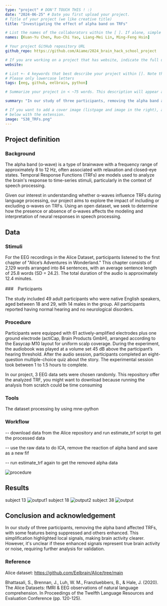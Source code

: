 ```yaml
---
type: "project" # DON'T TOUCH THIS ! :)
date: "2024-06-25" # Date you first upload your project.
# Title of your project (we like creative title)
title: "Investigating the effect of alpha band on TRFs"

# List the names of the collaborators within the [ ]. If alone, simple put your name within []
names: [Kuan-Yu Chen, Ruo-Chi Yao, Liang-Mei Lin, Ming-Feng Hsin]

# Your project GitHub repository URL
github_repo: https://github.com/Aiame/2024_brain_hack_school_project

# If you are working on a project that has website, indicate the full url including "https://" below or leave it empty.
website:

# List +- 4 keywords that best describe your project within []. Note that the project summary also involves a number of key words. Those are listed on top of the [github repository](https://github.com/PSY6983-2021/project_template), click `manage topics`.
# Please only lowercase letters
tags: [eeg, github, eelbrain, python]

# Summarize your project in < ~75 words. This description will appear at the top of your page and on the list page with other projects..

summary: "In our study of three participants, removing the alpha band affected TRFs, with some features being suppressed and others enhanced. This simplification highlighted local signals, making brain activity clearer. However, it's unclear if these enhanced signals represent true brain activity or noise, requiring further analysis for validation."

# If you want to add a cover image (listpage and image in the right), add it to your directory and indicate the name
# below with the extension.
image: "S38_TRFs.png"
---
```

<!-- This is an html comment and this won't appear in the rendered page. You are now editing the "content" area, the core of your description. Everything that you can do in markdown is allowed below. We added a couple of comments to guide your through documenting your progress. -->

## Project definition

### Background
The alpha band (α-wave) is a type of brainwave with a frequency range of approximately 8 to 12 Hz, often associated with relaxation and closed-eye states. Temporal Response Functions (TRFs) are models used to analyze the brain's response to time-series stimuli, particularly in the context of speech processing. 

Given our interest in understanding whether α-waves influence TRFs during language processing, our project aims to explore the impact of including or excluding α-waves on TRFs. Using an open dataset, we seek to determine how the presence or absence of α-waves affects the modeling and interpretation of neural responses in speech processing.

## Data
### Stimuli
For the EEG recordings in the Alice Dataset, participants listened to the first chapter of "Alice’s Adventures in Wonderland." This chapter consists of 2,129 words arranged into 84 sentences, with an average sentence length of 25.8 words (SD = 24.2). The total duration of the audio is approximately 12.4 minutes.

###　Participants

The study included 49 adult participants who were native English speakers, aged between 18 and 29, with 14 males in the group. All participants reported having normal hearing and no neurological disorders.

### Procedure
Participants were equipped with 61 actively-amplified electrodes plus one ground electrode (actiCap, Brain Products GmbH), arranged according to the Easycap M10 layout for uniform scalp coverage. During the experiment, the audiobook was played at a volume set 45 dB above the participant’s hearing threshold. After the audio session, participants completed an eight-question multiple-choice quiz about the story. The experimental session took between 1 to 1.5 hours to complete.

In our project, 3 EEG data sets were chosen randomly.
This repository offer the analyzed TRF, you might want to download because running the analysis from scratch could be time consuming


### Tools
The dataset processing by using mne-python

### Workflow
-- download data from the Alice repository and run estimate_trf script to get the processed data

-- use the raw data to do ICA, remove the reaction of alpha band and save as a new fif

-- run estimate_trf again to get the removed alpha data

![procedure](https://github.com/Aiame/2024_brain_hack_school_project/assets/127302047/02da82a1-8a8f-471f-b1e0-2bd33666e010)

## Results
subject 13
![output1](https://github.com/Aiame/2024_brain_hack_school_project/assets/127302047/59d47fd7-c0da-46c0-95d3-c3bede280c8b)
subject 18
![output2](https://github.com/Aiame/2024_brain_hack_school_project/assets/127302047/f506544d-c1b5-43d7-ba86-0e52ab8b5b2d)
subject 38
![output](https://github.com/Aiame/2024_brain_hack_school_project/assets/127302047/1746d269-7fec-4b13-ab4d-1a6ebcfe9f49)

## Conclusion and acknowledgement
In our study of three participants, removing the alpha band affected TRFs, with some features being suppressed and others enhanced. This simplification highlighted local signals, making brain activity clearer. However, it's unclear if these enhanced signals represent true brain activity or noise, requiring further analysis for validation.

### Reference
Alice dataset: https://github.com/Eelbrain/Alice/tree/main

Bhattasali, S., Brennan, J., Luh, W. M., Franzluebbers, B., & Hale, J. (2020). The Alice Datasets: fMRI & EEG observations of natural language comprehension. In Proceedings of the Twelfth Language Resources and Evaluation Conference (pp. 120-125).

